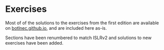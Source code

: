 # Exercises

Most of of the solutions to the exercises from the first edition are available on [botlnec.github.io](https://botlnec.github.io/islp/), and are included here as-is.

Sections have been renumbered to match ISLRv2 and solutions to new exercises have been added.